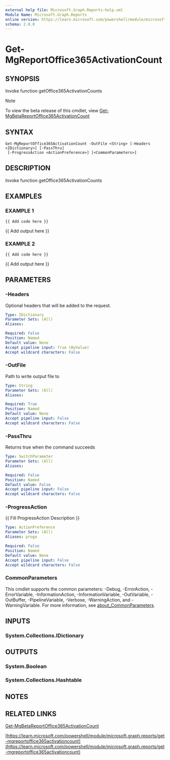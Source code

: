 ```yaml
---
external help file: Microsoft.Graph.Reports-help.xml
Module Name: Microsoft.Graph.Reports
online version: https://learn.microsoft.com/powershell/module/microsoft.graph.reports/get-mgreportoffice365activationcount
schema: 2.0.0
---
```


# Get-MgReportOffice365ActivationCount

## SYNOPSIS
Invoke function getOffice365ActivationCounts

> [!NOTE]
> To view the beta release of this cmdlet, view [Get-MgBetaReportOffice365ActivationCount](/powershell/module/Microsoft.Graph.Beta.Reports/Get-MgBetaReportOffice365ActivationCount?view=graph-powershell-beta)

## SYNTAX

```
Get-MgReportOffice365ActivationCount -OutFile <String> [-Headers <IDictionary>] [-PassThru]
 [-ProgressAction <ActionPreference>] [<CommonParameters>]
```

## DESCRIPTION
Invoke function getOffice365ActivationCounts

## EXAMPLES

### EXAMPLE 1
```
{{ Add code here }}
```

{{ Add output here }}

### EXAMPLE 2
```
{{ Add code here }}
```

{{ Add output here }}

## PARAMETERS

### -Headers
Optional headers that will be added to the request.

```yaml
Type: IDictionary
Parameter Sets: (All)
Aliases:

Required: False
Position: Named
Default value: None
Accept pipeline input: True (ByValue)
Accept wildcard characters: False
```

### -OutFile
Path to write output file to

```yaml
Type: String
Parameter Sets: (All)
Aliases:

Required: True
Position: Named
Default value: None
Accept pipeline input: False
Accept wildcard characters: False
```

### -PassThru
Returns true when the command succeeds

```yaml
Type: SwitchParameter
Parameter Sets: (All)
Aliases:

Required: False
Position: Named
Default value: False
Accept pipeline input: False
Accept wildcard characters: False
```

### -ProgressAction
{{ Fill ProgressAction Description }}

```yaml
Type: ActionPreference
Parameter Sets: (All)
Aliases: proga

Required: False
Position: Named
Default value: None
Accept pipeline input: False
Accept wildcard characters: False
```

### CommonParameters
This cmdlet supports the common parameters: -Debug, -ErrorAction, -ErrorVariable, -InformationAction, -InformationVariable, -OutVariable, -OutBuffer, -PipelineVariable, -Verbose, -WarningAction, and -WarningVariable. For more information, see [about_CommonParameters](http://go.microsoft.com/fwlink/?LinkID=113216).

## INPUTS

### System.Collections.IDictionary
## OUTPUTS

### System.Boolean
### System.Collections.Hashtable
## NOTES

## RELATED LINKS
[Get-MgBetaReportOffice365ActivationCount](/powershell/module/Microsoft.Graph.Beta.Reports/Get-MgBetaReportOffice365ActivationCount?view=graph-powershell-beta)

[https://learn.microsoft.com/powershell/module/microsoft.graph.reports/get-mgreportoffice365activationcount](https://learn.microsoft.com/powershell/module/microsoft.graph.reports/get-mgreportoffice365activationcount)




